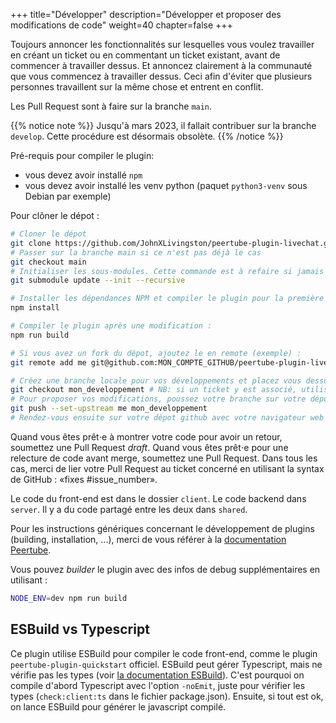 +++
title="Développer"
description="Développer et proposer des modifications de code"
weight=40
chapter=false
+++

Toujours annoncer les fonctionnalités sur lesquelles vous voulez travailler en créant un ticket ou en commentant un ticket existant, avant de commencer à travailler dessus. Et annoncez clairement à la communauté que vous commencez à travailler dessus. Ceci afin d'éviter que plusieurs personnes travaillent sur la même chose et entrent en conflit.

Les Pull Request sont à faire sur la branche `main`.

{{% notice note %}}
Jusqu'à mars 2023, il fallait contribuer sur la branche `develop`. Cette procédure est désormais obsolète.
{{% /notice %}}

Pré-requis pour compiler le plugin:

- vous devez avoir installé `npm`
- vous devez avoir installé les venv python (paquet `python3-venv` sous Debian par exemple)

Pour clôner le dépot :

```bash
# Cloner le dépot
git clone https://github.com/JohnXLivingston/peertube-plugin-livechat.git
# Passer sur la branche main si ce n'est pas déjà le cas
git checkout main
# Initialiser les sous-modules. Cette commande est à refaire si jamais la version d'un l'un des sous-module change.
git submodule update --init --recursive

# Installer les dépendances NPM et compiler le plugin pour la première fois :
npm install

# Compiler le plugin après une modification :
npm run build

# Si vous avez un fork du dépot, ajoutez le en remote (exemple) :
git remote add me git@github.com:MON_COMPTE_GITHUB/peertube-plugin-livechat.git

# Créez une branche locale pour vos développements et placez vous dessus (exemple) :
git checkout mon_developpement # NB: si un ticket y est associé, utilisé le nom fix_1234 (où 1234 est le numéro du ticket)
# Pour proposer vos modifications, poussez votre branche sur votre dépot (exemple) :
git push --set-upstream me mon_developpement
# Rendez-vous ensuite sur votre dépot github avec votre navigateur web pour proposer la Pull Request (voir les instructions complémentaires ci-dessous)
```

Quand vous êtes prêt⋅e à montrer votre code pour avoir un retour, soumettez une Pull Request *draft*.
Quand vous êtes prêt⋅e pour une relecture de code avant merge, soumettez une Pull Request. Dans tous les cas, merci de lier votre Pull Request au ticket concerné en utilisant la syntax de GitHub : «fixes #issue_number».

Le code du front-end est dans le dossier `client`. Le code backend dans `server`. Il y a du code partagé entre les deux dans `shared`.

Pour les instructions génériques concernant le développement de plugins (building, installation, ...), merci de vous référer à la [documentation Peertube](https://docs.joinpeertube.org/contribute-plugins?id=write-a-plugintheme).

Vous pouvez *builder* le plugin avec des infos de debug supplémentaires en utilisant :

```bash
NODE_ENV=dev npm run build
```

## ESBuild vs Typescript

Ce plugin utilise ESBuild pour compiler le code front-end, comme le plugin `peertube-plugin-quickstart` officiel.
ESBuild peut gérer Typescript, mais ne vérifie pas les types
(voir [la documentation ESBuild](https://esbuild.github.io/content-types/#typescript)).
C'est pourquoi on compile d'abord Typescript avec l'option `-noEmit`, juste pour vérifier les types (`check:client:ts` dans le fichier package.json).
Ensuite, si tout est ok, on lance ESBuild pour générer le javascript compilé.
